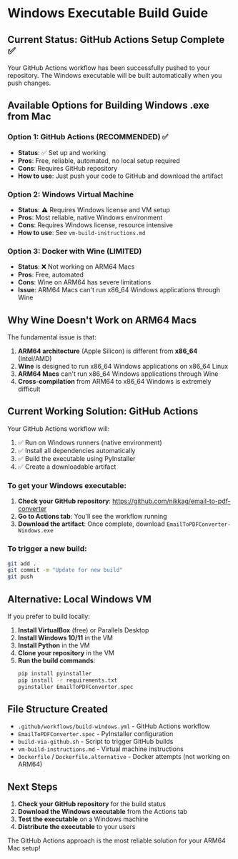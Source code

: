 # Windows Executable Build Guide

## **Current Status: GitHub Actions Setup Complete ✅**

Your GitHub Actions workflow has been successfully pushed to your repository. The Windows executable will be built automatically when you push changes.

## **Available Options for Building Windows .exe from Mac**

### **Option 1: GitHub Actions (RECOMMENDED) ✅**
- **Status**: ✅ Set up and working
- **Pros**: Free, reliable, automated, no local setup required
- **Cons**: Requires GitHub repository
- **How to use**: Just push your code to GitHub and download the artifact

### **Option 2: Windows Virtual Machine**
- **Status**: ⚠️ Requires Windows license and VM setup
- **Pros**: Most reliable, native Windows environment
- **Cons**: Requires Windows license, resource intensive
- **How to use**: See `vm-build-instructions.md`

### **Option 3: Docker with Wine (LIMITED)**
- **Status**: ❌ Not working on ARM64 Macs
- **Pros**: Free, automated
- **Cons**: Wine on ARM64 has severe limitations
- **Issue**: ARM64 Macs can't run x86_64 Windows applications through Wine

## **Why Wine Doesn't Work on ARM64 Macs**

The fundamental issue is that:
1. **ARM64 architecture** (Apple Silicon) is different from **x86_64** (Intel/AMD)
2. **Wine** is designed to run x86_64 Windows applications on x86_64 Linux
3. **ARM64 Macs** can't run x86_64 Windows applications through Wine
4. **Cross-compilation** from ARM64 to x86_64 Windows is extremely difficult

## **Current Working Solution: GitHub Actions**

Your GitHub Actions workflow will:
1. ✅ Run on Windows runners (native environment)
2. ✅ Install all dependencies automatically
3. ✅ Build the executable using PyInstaller
4. ✅ Create a downloadable artifact

### **To get your Windows executable:**

1. **Check your GitHub repository**: https://github.com/nikkag/email-to-pdf-converter
2. **Go to Actions tab**: You'll see the workflow running
3. **Download the artifact**: Once complete, download `EmailToPDFConverter-Windows.exe`

### **To trigger a new build:**
```bash
git add .
git commit -m "Update for new build"
git push
```

## **Alternative: Local Windows VM**

If you prefer to build locally:

1. **Install VirtualBox** (free) or Parallels Desktop
2. **Install Windows 10/11** in the VM
3. **Install Python** in the VM
4. **Clone your repository** in the VM
5. **Run the build commands**:
   ```cmd
   pip install pyinstaller
   pip install -r requirements.txt
   pyinstaller EmailToPDFConverter.spec
   ```

## **File Structure Created**

- `.github/workflows/build-windows.yml` - GitHub Actions workflow
- `EmailToPDFConverter.spec` - PyInstaller configuration
- `build-via-github.sh` - Script to trigger GitHub builds
- `vm-build-instructions.md` - Virtual machine instructions
- `Dockerfile` / `Dockerfile.alternative` - Docker attempts (not working on ARM64)

## **Next Steps**

1. **Check your GitHub repository** for the build status
2. **Download the Windows executable** from the Actions tab
3. **Test the executable** on a Windows machine
4. **Distribute the executable** to your users

The GitHub Actions approach is the most reliable solution for your ARM64 Mac setup!